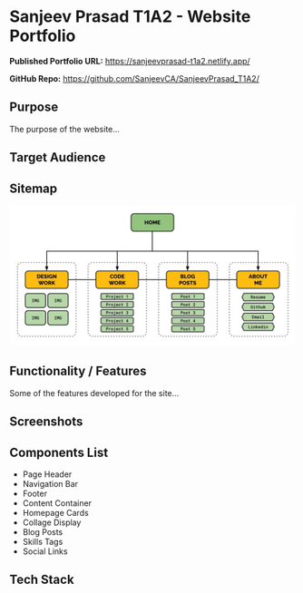 # Sanjeev Prasad T1A2 - Website Portfolio

**Published Portfolio URL:** https://sanjeevprasad-t1a2.netlify.app/

**GitHub Repo:** https://github.com/SanjeevCA/SanjeevPrasad_T1A2/

## Purpose
The purpose of the website...

## Target Audience

## Sitemap
![Site map](./ppt/assets/site-map.jpg)
## Functionality / Features
Some of the features developed for the site...

## Screenshots

## Components List
* Page Header
* Navigation Bar
* Footer
* Content Container
* Homepage Cards
* Collage Display
* Blog Posts
* Skills Tags
* Social Links

## Tech Stack






